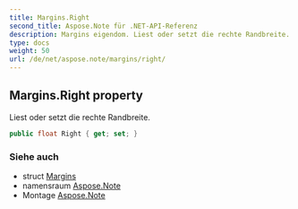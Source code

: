 ```yaml
---
title: Margins.Right
second_title: Aspose.Note für .NET-API-Referenz
description: Margins eigendom. Liest oder setzt die rechte Randbreite.
type: docs
weight: 50
url: /de/net/aspose.note/margins/right/
---
```

## Margins.Right property

Liest oder setzt die rechte Randbreite.

```csharp
public float Right { get; set; }
```

### Siehe auch

* struct [Margins](../)
* namensraum [Aspose.Note](../../margins/)
* Montage [Aspose.Note](../../../)


